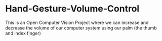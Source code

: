 # Hand-Gesture-Volume-Control
This is an Open Computer Vision Project where we can increase and decrease the volume of our computer system using our palm (the thumb and index finger)
